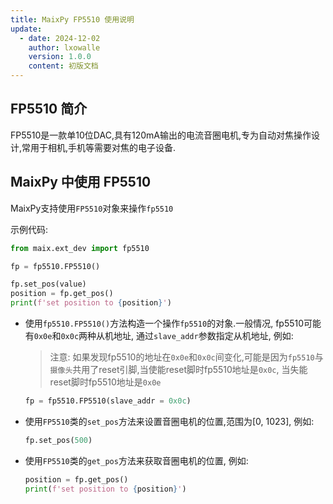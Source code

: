 ```yaml
---
title: MaixPy FP5510 使用说明
update:
  - date: 2024-12-02
    author: lxowalle
    version: 1.0.0
    content: 初版文档
---
```


## FP5510 简介

FP5510是一款单10位DAC,具有120mA输出的电流音圈电机,专为自动对焦操作设计,常用于相机,手机等需要对焦的电子设备.

## MaixPy 中使用 FP5510

MaixPy支持使用`FP5510`对象来操作`fp5510`

示例代码:

```python
from maix.ext_dev import fp5510

fp = fp5510.FP5510()

fp.set_pos(value)
position = fp.get_pos()
print(f'set position to {position}')

```
- 使用`fp5510.FP5510()`方法构造一个操作`fp5510`的对象.一般情况, fp5510可能有`0x0e`和`0x0c`两种从机地址, 通过`slave_addr`参数指定从机地址, 例如:

  > 注意: 如果发现fp5510的地址在`0x0e`和`0x0c`间变化,可能是因为`fp5510`与`摄像头`共用了reset引脚,当使能reset脚时fp5510地址是`0x0c`, 当失能reset脚时fp5510地址是`0x0e`

  ```python
  fp = fp5510.FP5510(slave_addr = 0x0c)
  ```
- 使用`FP5510`类的`set_pos`方法来设置音圈电机的位置,范围为[0, 1023], 例如:

  ```python
  fp.set_pos(500)
  ```
- 使用`FP5510`类的`get_pos`方法来获取音圈电机的位置, 例如:

  ```python
  position = fp.get_pos()
  print(f'set position to {position}')
  ```